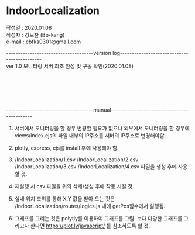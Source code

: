 # IndoorLocalization

작성일 : 2020.01.08 \
작성자 : 강보찬 (Bo-kang) \
e-mail : ebfks0301@gmail.com 

-------------------------------------version log--------------------------------------------\
ver 1.0 모니터링 서버 최초 완성 및 구동 확인(2020.01.08)\
\
\
\
\
\
\
-------------------------------------manual--------------------------------------------
1. 서버에서 모니터링을 할 경우 변경할 필요가 없으나 외부에서 모니터링을 할 경우에 views/index.ejs의 파일 내부의 IP주소를 서버의 IP주소로 변경해야함.

2. plotly, express, ejs를 install 후에 사용해야 함.

3.  /IndoorLocalization/1.csv
    /IndoorLocalization/2.csv
    /IndoorLocalization/3.csv
    /IndoorLocalization/4.csv 파일을 생성 후에 사용할 것.
    
4. 재실행 시 csv 파일을 위의 삭제/생성 후에 작동 시킬 것.

5. 실내 위치 측위를 통해 X,Y 값을 받아 오는 것은 /IndoorLocalization/routes/logics.js 내에 getPos함수에서 실행됨.

6. 그래프를 그리는 것은 polytly를 이용하여 그래프를 그림.
   보다 다양한 그래프를 그리고자 한다면 https://plot.ly/javascript/ 를 참조하도록 할 것.
